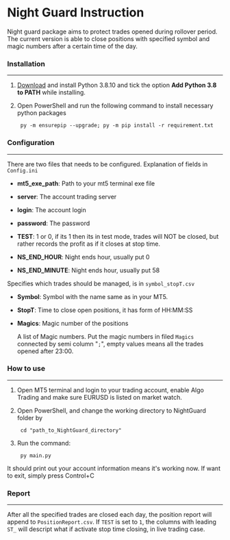 # Night Guard Instruction


Night guard package aims to protect trades opened during rollover period. The current version is able to close positions with specified symbol and magic numbers after a certain time of the day.

### Installation
---

1. [Download](https://www.python.org/ftp/python/3.8.10/python-3.8.10-amd64.exe) and install Python 3.8.10 and tick the option **Add Python 3.8 to PATH** while installing.

2. Open PowerShell and run the following command to install necessary python packages

        py -m ensurepip --upgrade; py -m pip install -r requirement.txt


### Configuration
---

There are two files that needs to be configured.  Explanation of fields in `Config.ini`

* **mt5_exe_path**: Path to your mt5 terminal exe file
* **server**: The account trading server
* **login**: The account login
* **password**: The password
* **TEST**: 1 or 0, if its 1 then its in test mode, trades will NOT be closed, but rather records the profit as if it closes at stop time.

* **NS_END_HOUR**: Night ends hour, usually put 0
* **NS_END_MINUTE**: Night ends hour, usually put 58

Specifies which trades should be managed, is in `symbol_stopT.csv`

* **Symbol**: Symbol with the name same as in your MT5.
* **StopT**: Time to close open positions, it has form of HH:MM:SS
* **Magics**: Magic number of the positions

   A list of Magic numbers. Put the magic numbers in filed `Magics` connected by semi column "`;`", empty values means all the trades opened after 23:00.

### How to use
---

1. Open MT5 terminal and login to your trading account, enable Algo Trading and make sure EURUSD is listed on market watch.

2. Open PowerShell, and change the working directory to NightGuard folder by 
    
        cd "path_to_NightGuard_directory"

3. Run the command:

        py main.py

It should print out your account information means it's working now. If want to exit, simply press Control+C


### Report
---

After all the specified trades are closed each day, the position report will append to `PositionReport.csv`. If `TEST` is set to `1`, the columns with leading `ST_` will descript what if activate stop time closing, in live trading case.

